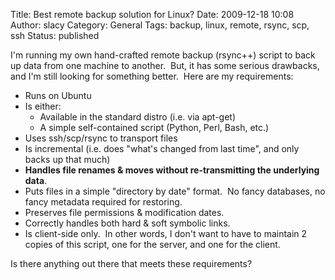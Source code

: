 Title: Best remote backup solution for Linux?
Date: 2009-12-18 10:08
Author: slacy
Category: General
Tags: backup, linux, remote, rsync, scp, ssh
Status: published

I'm running my own hand-crafted remote backup (rsync++) script to back
up data from one machine to another.  But, it has some serious
drawbacks, and I'm still looking for something better.  Here are my
requirements:

-   Runs on Ubuntu
-   Is either:
    -   Available in the standard distro (i.e. via apt-get)
    -   A simple self-contained script (Python, Perl, Bash, etc.)
-   Uses ssh/scp/rsync to transport files
-   Is incremental (i.e. does "what's changed from last time", and only
    backs up that much)
-   **Handles file renames & moves without re-transmitting the
    underlying data**.
-   Puts files in a simple "directory by date" format.  No fancy
    databases, no fancy metadata required for restoring.
-   Preserves file permissions & modification dates.
-   Correctly handles both hard & soft symbolic links.
-   Is client-side only.  In other words, I don't want to have to
    maintain 2 copies of this script, one for the server, and one for
    the client.

Is there anything out there that meets these requirements?
